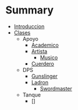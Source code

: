 # Summary

* [Introduccion](introduccion.md)
* [Clases](Clases/Clases.md)
  * Apoyo
    * [Academico](Clases/Apoyo/Academico.md)
    * [Artista](Clases/Apoyo/Artista.md)
      * [Musico](Clases/Apoyo/Musico.md)
    * [Cuerdero](Clases/Apoyo/Cuerdero.md)
  * DPS
    * [Gunslinger](Clases/Apoyo/Gunslinger.md)
    * [Ladron](Clases/Apoyo/Ladron.md)
      * [Swordmaster](Clases/Apoyo/Swordmaster.md)
  * Tanque
    * []